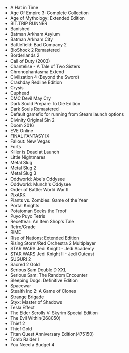 -  A Hat in Time
-  Age Of Empire 3: Complete Collection
-  Age of Mythology: Extended Edition
-  BIT.TRIP RUNNER
-  Banished
-  Batman Arkham Asylum
-  Batman Arkham City
-  Battlefield: Bad Company 2
-  BioShock 2 Remastered
-  Borderlands 2
-  Call of Duty (2003)
-  Chantelise - A Tale of Two Sisters
-  Chronophantasma Extend
-  Civilization 4 (Beyond the Sword)
-  Crashday Redline Edition
-  Crysis
-  Cuphead
-  DMC Devil May Cry
-  Dark Sould Prepare To Die Edition
-  Dark Souls Remastered
-  Default gamefix for running from Steam launch options
-  Divinity Original Sin 2
-  Doom 2016
-  EVE Online
-  FINAL FANTASY IX
-  Fallout: New Vegas
-  Forts
-  Killer is Dead at Launch
-  Little Nightmares
-  Metal Slug
-  Metal Slug 2
-  Metal Slug 3
-  Oddworld: Abe's Oddysee
-  Oddworld: Munch's Oddysee
-  Order of Battle: World War II
-  PixARK
-  Plants vs. Zombies: Game of the Year
-  Portal Knights
-  Potatoman Seeks the Troof
-  Puyo Puyo Tetris
-  Recettear: An Item Shop's Tale
-  Retro/Grade
-  RiME
-  Rise of Nations: Extended Edition
-  Rising Storm/Red Orchestra 2 Multiplayer
-  STAR WARS Jedi Knight - Jedi Academy
-  STAR WARS Jedi Knight II - Jedi Outcast
-  SUGURI 2
-  Sacred 2 Gold
-  Serious Sam Double D XXL
-  Serious Sam: The Random Encounter
-  Sleeping Dogs: Definitive Edition
-  Spacewar
-  Stealth Inc 2: A Game of Clones
-  Strange Brigade
-  Styx: Master of Shadows
-  Tesla Effect
-  The Elder Scrolls V: Skyrim Special Edition
-  The Evil Within(268050)
-  Thief 2
-  Thief Gold
-  Titan Quest Anniversary Edition(475150)
-  Tomb Raider I
-  You Need a Budget 4